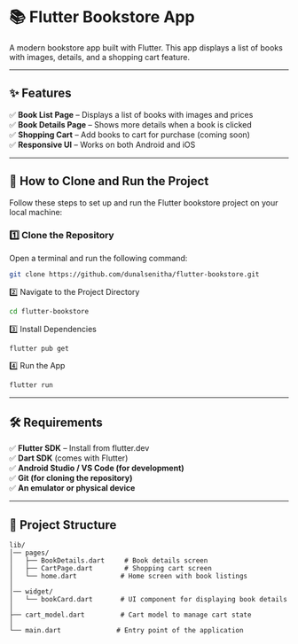 # 📚 Flutter Bookstore App

A modern bookstore app built with Flutter. This app displays a list of books with images, details, and a shopping cart feature.

---

## ✨ Features  
✅ **Book List Page** – Displays a list of books with images and prices  
✅ **Book Details Page** – Shows more details when a book is clicked  
✅ **Shopping Cart** – Add books to cart for purchase (coming soon)  
✅ **Responsive UI** – Works on both Android and iOS  

---

## 🚀 How to Clone and Run the Project

Follow these steps to set up and run the Flutter bookstore project on your local machine:

### 1️⃣ Clone the Repository  
Open a terminal and run the following command:  
```sh
git clone https://github.com/dunalsenitha/flutter-bookstore.git
```
2️⃣ Navigate to the Project Directory

```sh
cd flutter-bookstore
```
3️⃣ Install Dependencies
```sh
flutter pub get
```
4️⃣ Run the App
```sh
flutter run
```
---

## 🛠 Requirements

✅ **Flutter SDK** – Install from flutter.dev  
✅ **Dart SDK** (comes with Flutter)   
✅ **Android Studio / VS Code (for development)**  
✅ **Git (for cloning the repository)**  
✅ **An emulator or physical device**  

---

## 📂 Project Structure

```
lib/
│── pages/
│   ├── BookDetails.dart     # Book details screen
│   ├── CartPage.dart        # Shopping cart screen
│   └── home.dart           # Home screen with book listings
│
│── widget/
│   └── bookCard.dart       # UI component for displaying book details
│
├── cart_model.dart         # Cart model to manage cart state
│
└── main.dart              # Entry point of the application
```


